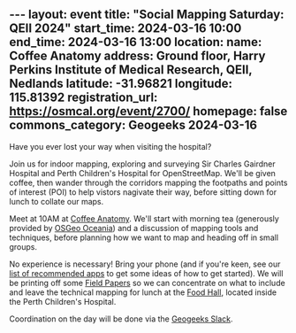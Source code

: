 --- layout: event title: "Social Mapping Saturday: QEII 2024"
start_time: 2024-03-16 10:00
end_time: 2024-03-16 13:00
location:
    name: Coffee Anatomy
    address: Ground floor, Harry Perkins Institute of Medical Research, QEII, Nedlands
    latitude: -31.96821
    longitude: 115.81392
registration_url: https://osmcal.org/event/2700/
homepage: false
commons_category: Geogeeks 2024-03-16
---

Have you ever lost your way when visiting the hospital?

Join us for indoor mapping, exploring and surveying Sir Charles Gairdner Hospital and Perth Children's Hospital for OpenStreetMap. We'll be given coffee, then wander through the corridors mapping the footpaths and points of interest (POI) to help vistors nagivate their way, before sitting down for lunch to collate our maps.

Meet at 10AM at [Coffee Anatomy](https://www.coffeeanatomy.com.au/). We'll start with morning tea (generously provided by [OSGeo Oceania](https://osgeo-oceania.org/)) and a discussion of mapping tools and techniques, before planning how we want to map and heading off in small groups.

No experience is necessary! Bring your phone (and if you're keen, see our [list of recommended apps](https://wiki.openstreetmap.org/wiki/Perth/Social_Mapping_Sunday#Getting_Started) to get some ideas of how to get started). We will be printing off some [Field Papers](https://fieldpapers.org/) so we can concentrate on what to include and leave the technical mapping for lunch at the [Food Hall](https://www.foodhallpch.com.au/), located inside the Perth Children's Hospital.

Coordination on the day will be done via the [Geogeeks Slack](https://join.slack.com/t/geogeeks/shared_invite/zt-13fnotoqb-YkyMTmvwZEB_nDUis_30hw).
